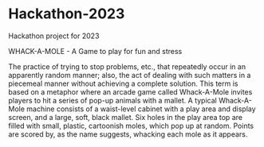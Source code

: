 # Hackathon-2023
Hackathon project for 2023

WHACK-A-MOLE - A Game to play for fun and stress

The practice of trying to stop problems, etc., that repeatedly occur in an apparently random manner; also, the act of dealing with such matters in a piecemeal manner without achieving a complete solution. This term is based on a metaphor where an arcade game called Whack-A-Mole invites players to hit a series of pop-up animals with a mallet. A typical Whack-A-Mole machine consists of a waist-level cabinet with a play area and display screen, and a large, soft, black mallet. Six holes in the play area top are filled with small, plastic, cartoonish moles, which pop up at random. Points are scored by, as the name suggests, whacking each mole as it appears.
